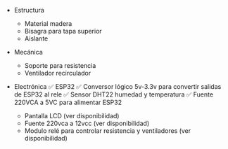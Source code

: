 - Estructura
	- Material madera
	- Bisagra para tapa superior
  	- Aislante

- Mecánica
	- Soporte para resistencia
	- Ventilador recirculador

- Electrónica
	✅ ESP32
	✅ Conversor lógico 5v-3.3v para convertir salidas de ESP32 al rele
	✅ Sensor DHT22 humedad y temperatura
	✅ Fuente 220VCA a 5VC para alimentar ESP32
	- Pantalla LCD (ver disponibilidad)
	- Fuente 220vca a 12vcc (ver disponibilidad)
	- Modulo relé para controlar resistencia y ventiladores (ver disponibilidad)

